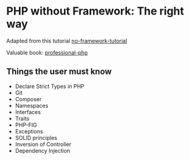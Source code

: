 # PHP without Framework: The right way

Adapted from this tutorial
[no-framework-tutorial](https://git.php.fail/lubiana/no-framework-tutorial)

Valuable book: [professional-php](https://patricklouys.com/professional-php/)

## Things the user must know

- Declare Strict Types in PHP
- Git
- Composer
- Namespaces
- Interfaces
- Traits
- PHP-FIG
- Exceptions
- SOLID principles
- Inversion of Controller
- Dependency Injection
